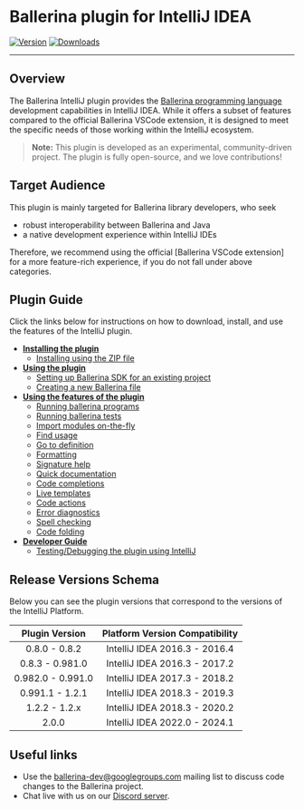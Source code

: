 
# Ballerina plugin for IntelliJ IDEA

[![Version](https://img.shields.io/jetbrains/plugin/v/9520-ballerina.svg)](https://plugins.jetbrains.com/plugin/9520-ballerina)
[![Downloads](https://img.shields.io/jetbrains/plugin/d/9520-ballerina.svg)](https://plugins.jetbrains.com/plugin/9520-ballerina)

---

## Overview
The Ballerina IntelliJ plugin provides the [Ballerina programming language](https://ballerina.io/) development capabilities in IntelliJ IDEA. While it offers a subset of features compared to the official Ballerina VSCode extension, it is designed to meet the specific needs of those working within the IntelliJ ecosystem.

> **Note:** This plugin is developed as an experimental, community-driven project. The plugin is fully open-source, and we love contributions! 

## Target Audience

This plugin is mainly targeted for Ballerina library developers, who seek
- robust interoperability between Ballerina and Java
- a native development experience within IntelliJ IDEs

Therefore, we recommend using the official [Ballerina VSCode extension] for a more feature-rich experience, if you do not fall under above categories.

## Plugin Guide

Click the links below for instructions on how to download, install, and use the features of the IntelliJ plugin.

- [**Installing the plugin**](getting-started/plugin-installation/README.md#installing-the-plugin)
    - [Installing using the ZIP file](getting-started/plugin-installation/README.md#installing-using-the-zip-file)
- [**Using the plugin**](getting-started/using-the-plugin/README.md#using-the-plugin)
    - [Setting up Ballerina SDK for an existing project](getting-started/using-the-plugin/setting-up-ballerina-sdk/README.md#setting-up-ballerina-sdk)
    - [Creating a new Ballerina file](getting-started/using-the-plugin/new-ballerina-project/README.md#create-new-ballerina-files)
- [**Using the features of the plugin**](getting-started/plugin-features/README.md#plugin-features)
  - [Running ballerina programs](getting-started/plugin-features/README.md#running-ballerina-programs)
  - [Running ballerina tests](getting-started/plugin-features/README.md#running-ballerina-tests)
  - [Import modules on-the-fly](getting-started/plugin-features/README.md#import-modules-on-the-fly)
  - [Find usage](getting-started/plugin-features/README.md#find-usage)
  - [Go to definition](getting-started/plugin-features/README.md#go-to-definition)
  - [Formatting](getting-started/plugin-features/README.md#formatting)
  - [Signature help](getting-started/plugin-features/README.md#signature-help)
  - [Quick documentation](getting-started/plugin-features/README.md#quick-documentation)
  - [Code completions](getting-started/plugin-features/README.md#code-completions)
  - [Live templates](getting-started/plugin-features/README.md#live-templates)
  - [Code actions](getting-started/plugin-features/README.md#code-actions)
  - [Error diagnostics](getting-started/plugin-features/README.md#error-diagnostics)
  - [Spell checking](getting-started/plugin-features/README.md#spell-checking)
  - [Code folding](getting-started/plugin-features/README.md#code-folding)
- [**Developer Guide**](getting-started/plugin-developer-guide/README.md#plugin-developer-guide)
    - [Testing/Debugging the plugin using IntelliJ](getting-started/plugin-developer-guide/README.md#testingdebugging-the-plugin-using-intellij-idea)

## Release Versions Schema

Below you can see the plugin versions that correspond to the versions of the IntelliJ Platform.

| **Plugin Version** | **Platform Version Compatibility** |
|:------------------:|:----------------------------------:|
|   0.8.0 - 0.8.2    |   IntelliJ IDEA 2016.3 - 2016.4    |
|  0.8.3 - 0.981.0   |   IntelliJ IDEA 2016.3 - 2017.2    |
| 0.982.0 - 0.991.0  |   IntelliJ IDEA 2017.3 - 2018.2    |
|  0.991.1 - 1.2.1   |   IntelliJ IDEA 2018.3 - 2019.3    |
|   1.2.2 - 1.2.x    |   IntelliJ IDEA 2018.3 - 2020.2    |
|       2.0.0        |   IntelliJ IDEA 2022.0 - 2024.1    |

## Useful links
* Use the ballerina-dev@googlegroups.com mailing list to discuss code changes to the Ballerina project.
* Chat live with us on our [Discord server](https://discord.gg/ballerinalang).
